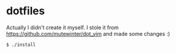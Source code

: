 dotfiles
========
Actually I didn't create it myself. I stole it from https://github.com/mutewinter/dot_vim and made some changes :)

```
$ ./install
```
